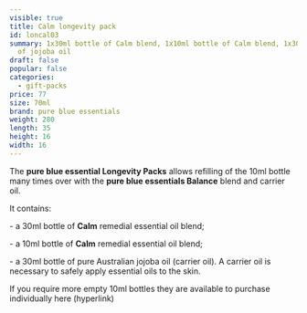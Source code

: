 ```yaml
---
visible: true
title: Calm longevity pack
id: loncal03
summary: 1x30ml bottle of Calm blend, 1x10ml bottle of Calm blend, 1x30ml bottle
  of jojoba oil
draft: false
popular: false
categories:
  - gift-packs
price: 77
size: 70ml
brand: pure blue essentials
weight: 280
length: 35
height: 16
width: 16
---
```

The **pure blue essential Longevity Packs** allows refilling of the 10ml bottle many times over with the **pure blue essentials Balance** blend and carrier oil. 

It contains:

\- a 30ml bottle of **Calm** remedial essential oil blend;

\- a 10ml bottle of **Calm** remedial essential oil blend;

\- a 30ml bottle of pure Australian jojoba oil (carrier oil). A carrier oil is necessary to safely apply essential oils to the skin.

If you require more empty 10ml bottles they are available to purchase individually here (hyperlink)